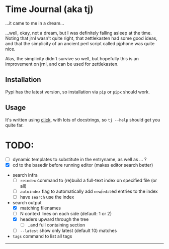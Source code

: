 # Time Journal (aka tj)

...it came to me in a dream...

...well, okay, not a dream, but I was definitely falling asleep at the time.  Noting that jrnl wasn't quite right, that zettlekasten had some good ideas, and that the simplicity of an ancient perl script called pjphone was quite nice.

Alas, the simplicity didn't survive so well, but hopefully this is an improvement on jrnl, and can be used for zettlekasten.

## Installation

Pypi has the latest version, so installation via `pip` or `pipx` should work.

## Usage

It's written using [click], with lots of docstrings, so `tj --help` should get you quite far.

# TODO:

  * [ ] dynamic templates to substitute in the entryname, as well as ... ?
  * [x] cd to the basedir before running editor (makes editor search better)
  * search infra
      * [ ] `reindex` command to (re)build a full-text index on specified file (or all)
      * [ ] `autoindex` flag to automatically add `new`/`edit`ed entries to the index
      * [ ] have `search` use the index
  * search output
      * [x] matching filenames
      * [ ] N context lines on each side (default: 1 or 2)
      * [x] headers upward through the tree
        * [ ] ..and full containing section
      * [ ] `--latest` show only latest (default 10) matches
  * `tags` command to list all tags

---
[click]: https://click.palletsprojects.com
